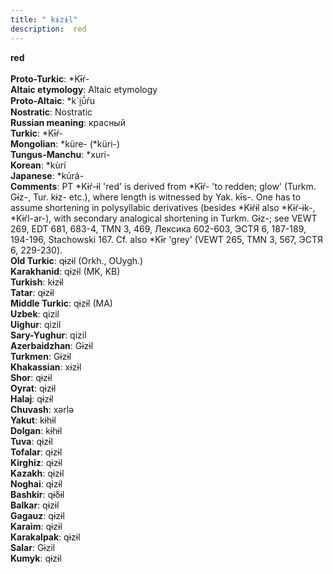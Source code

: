```yaml
---
title: " kɨzɨl"
description:  red
---
```

<strong> red</strong><br><br>
<strong>Proto-Turkic</strong>:  *Kɨ̄ŕ-<br>
<strong>Altaic etymology</strong>:  Altaic etymology<br>
<strong> Proto-Altaic</strong>:  *k`i̯ū́ŕu<br>
<strong>Nostratic</strong>:  Nostratic<br>
<strong>Russian meaning</strong>:  красный<br>
<strong>Turkic</strong>:  *Kɨ̄ŕ-<br>
<strong>Mongolian</strong>:  *küre- (*küri-)<br>
<strong>Tungus-Manchu</strong>:  *xuri-<br>
<strong>Korean</strong>:  *kùrí<br>
<strong>Japanese</strong>:  *kúrá-<br>
<strong>Comments</strong>:  PT *Kɨŕ-ɨl 'red' is derived from *Kɨ̄ŕ- 'to redden; glow' (Turkm. Gɨz-, Tur. kɨz- etc.), where length is witnessed by Yak. kɨ̄s-. One has to assume shortening in polysyllabic derivatives (besides *Kɨŕɨl also *Kɨŕ-ɨk-, *Kɨŕl-ar-), with secondary analogical shortening in Turkm. Gɨz-; see VEWT 269, EDT 681, 683-4, TMN 3, 469, Лексика 602-603, ЭСТЯ 6, 187-189, 194-196, Stachowski 167. Cf. also *Kɨ̄r 'grey' (VEWT 265, TMN 3, 567, ЭСТЯ 6, 229-230).<br>
<strong>Old Turkic</strong>:  qɨzɨl (Orkh., OUygh.)<br>
<strong>Karakhanid</strong>:  qɨzɨl (MK, KB)<br>
<strong>Turkish</strong>:  kɨzɨl<br>
<strong>Tatar</strong>:  qɨzɨl<br>
<strong>Middle Turkic</strong>:  qɨzɨl (MA)<br>
<strong>Uzbek</strong>:  qizil<br>
<strong>Uighur</strong>:  qizil<br>
<strong>Sary-Yughur</strong>:  qizil<br>
<strong>Azerbaidzhan</strong>:  Gɨzɨl<br>
<strong>Turkmen</strong>:  Gɨzɨl<br>
<strong>Khakassian</strong>:  xɨzɨl<br>
<strong>Shor</strong>:  qɨzɨl<br>
<strong>Oyrat</strong>:  qɨzɨl<br>
<strong>Halaj</strong>:  qɨzɨl<br>
<strong>Chuvash</strong>:  xǝrlǝ<br>
<strong>Yakut</strong>:  kɨhɨl<br>
<strong>Dolgan</strong>:  kɨhɨl<br>
<strong>Tuva</strong>:  qɨzɨl<br>
<strong>Tofalar</strong>:  qɨzɨl<br>
<strong>Kirghiz</strong>:  qɨzɨl<br>
<strong>Kazakh</strong>:  qɨzɨl<br>
<strong>Noghai</strong>:  qɨzɨl<br>
<strong>Bashkir</strong>:  qɨδɨl<br>
<strong>Balkar</strong>:  qɨzɨl<br>
<strong>Gagauz</strong>:  qɨzɨl<br>
<strong>Karaim</strong>:  qɨzɨl<br>
<strong>Karakalpak</strong>:  qɨzɨl<br>
<strong>Salar</strong>:  Gɨzil<br>
<strong>Kumyk</strong>:  qɨzɨl<br>


